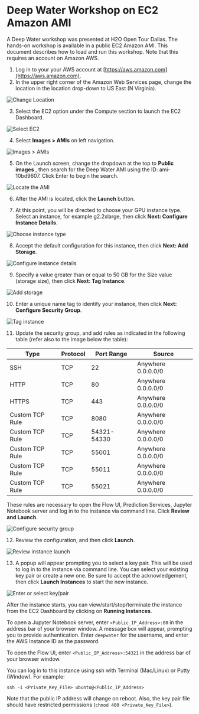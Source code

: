 # Deep Water Workshop on EC2 Amazon AMI

A Deep Water workshop was presented at H2O Open Tour Dallas. The hands-on workshop is available in a public EC2 Amazon AMI. This document describes how to load and run this workshop. Note that this requires an account on Amazon AWS. 

1. Log in to your your AWS account at [https://aws.amazon.com](https://aws.amazon.com).
2. In the upper right corner of the Amazon Web Services page, change the location in the location drop-down to US East (N Virginia).

 ![Change Location](images/location_dropdown.png)

3. Select the EC2 option under the Compute section to launch the EC2 Dashboard.

 ![Select EC2](images/select_ec2.png)

4. Select **Images > AMIs** on left navigation.

 ![Images > AMIs](images/images_amis.png)

5. On the Launch screen, change the dropdown at the top to **Public images** , then search for the Deep Water AMI using the ID: ami-10bd9607. Click Enter to begin the search.

 ![Locate the AMI](images/locate_ami.png)

6. After the AMI is located, click the **Launch** button.

7. At this point, you will be directed to choose your GPU instance type. Select an instance, for example g2.2xlarge, then click **Next: Configure Instance Details**.

 ![Choose instance type](images/choose_instance_type.png)

8. Accept the default configuration for this instance, then click **Next: Add Storage**. 

 ![Configure instance details](images/configure_instance_details.png)

9. Specify a value greater than or equal to 50 GB for the Size value (storage size), then click **Next: Tag Instance**.

 ![Add storage](images/add_storage.png)

10. Enter a unique name tag to identify your instance, then click **Next: Configure Security Group**.

 ![Tag instance](images/tag_instance.png)

11. Update the security group, and add rules as indicated in the following table (refer also to the image below the table):

 | Type            | Protocol  | Port Range    | Source             |
 | ----------------|-----------|---------------|--------------------|
 | SSH             | TCP       | 22            | Anywhere 0.0.0.0/0 |      
 | HTTP            | TCP       | 80            | Anywhere 0.0.0.0/0 |  
 | HTTPS           | TCP       | 443           | Anywhere 0.0.0.0/0 | 
 | Custom TCP Rule | TCP       | 8080          | Anywhere 0.0.0.0/0 |
 | Custom TCP Rule | TCP       | 54321-54330   | Anywhere 0.0.0.0/0 | 
 | Custom TCP Rule | TCP       | 55001         | Anywhere 0.0.0.0/0 | 
 | Custom TCP Rule | TCP       | 55011         | Anywhere 0.0.0.0/0 |
 | Custom TCP Rule | TCP       | 55021         | Anywhere 0.0.0.0/0 |

 These rules are necessary to open the Flow UI, Prediction Services, Jupyter Notebook server and log in to the instance via command line. Click **Review and Launch**.

 ![Configure security group](images/configure_security_group.png)

12. Review the configuration, and then click **Launch**.

 ![Review instance launch](images/review_instance_launch.png)
 
13. A popup will appear prompting you to select a key pair. This will be used to log in to the instance via command line. You can select your existing key pair or create a new one. Be sure to accept the acknowledgement, then click **Launch Instances** to start the new instance.

 ![Enter or select key/pair](images/enter_key_pair.png)

After the instance starts, you can view/start/stop/terminate the instance from the EC2 Dashboard by clicking on **Running Instances**.

To open a Jupyter Notebook server, enter ``<Public_IP_Address>:80`` in the address bar of your browser window. A message box will appear, prompting you to provide authentication. Enter ``deepwater`` for the username, and enter the AWS Instance ID as the password.

To open the Flow UI, enter ``<Public_IP_Address>:54321`` in the address bar of your browser window.

You can log in to this instance using ssh with Terminal (Mac/Linux) or Putty (Window). For example:

  ``ssh -i <Private_Key_File> ubuntu@<Public_IP_Address>``

Note that the public IP address will change on reboot. Also, the key pair file should have restricted permissions (``chmod 400 <Private_Key_File>``). 

